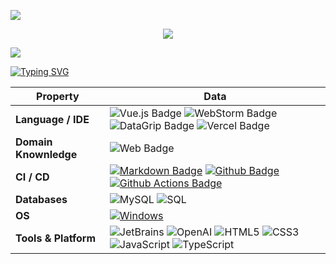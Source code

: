 ![](assets/Bottom_up.svg)

<!--   my-icons -->
<p align="center">
    <a href="https://github.com/dmbcjl/dmbcjl"><img src="https://img.shields.io/badge/status-updating-brightgreen.svg"></a> 
</p>

<!--   my-header-img -->
![](./src/header_.png)

<!--   my-ticker -->    
[![Typing SVG](https://readme-typing-svg.demolab.com?font=Edu+SA+Beginner&pause=1000&color=FFC0CB&center=true&vCenter=true&width=600&lines=Hi+there+%F0%9F%91%8B%2C+I+am+Jiaoyi+Ji;Welcome+to+My+Profile!;Over+5+years+of+programming+experience;Always+learning+new+things+;web+learning+enthusiast)](https://git.io/typing-svg)

<!--   my-skils -->

| Property              | Data                                                                                                                                                                                                                                                                                                                                                                                                                                                                                                                                                                                                                                                        |
|-----------------------|-------------------------------------------------------------------------------------------------------------------------------------------------------------------------------------------------------------------------------------------------------------------------------------------------------------------------------------------------------------------------------------------------------------------------------------------------------------------------------------------------------------------------------------------------------------------------------------------------------------------------------------------------------------|
| **Language / IDE**    | ![Vue.js Badge](https://img.shields.io/badge/-Vue.js-3776AB?style=flat&logo=Vue.js&logoColor=white) ![WebStorm Badge](https://img.shields.io/badge/-WebStorm-3776AB?style=flat&logo=WebStorm&logoColor=white) ![DataGrip Badge](https://img.shields.io/badge/-DataGrip-3776AB?style=flat&logo=DataGrip&logoColor=white) ![Vercel Badge](https://img.shields.io/badge/-Vercel-3776AB?style=flat&logo=Vercel&logoColor=white)                                                                                                                                                                                                                                 |
| **Domain Knownledge** | ![Web Badge](https://img.shields.io/badge/-Web-01D277?style=flat&logoColor=white)                                                                                                                                                                                                                                                                                                                                                                                                                                                                                                                                                                           |
| **CI / CD**           | [![Markdown Badge](https://img.shields.io/badge/-Markdown-2088FF?style=flat&logo=Markdown&logoColor=white)](https://github.com/BEPb/BEPb) [![Github Badge](https://img.shields.io/badge/-Github%20-2088FF?style=flat&logo=Github&logoColor=white)](https://github.com/BEPb/BEPb) [![Github Actions Badge](https://img.shields.io/badge/-Git%20-2088FF?style=flat&logo=Git&logoColor=white)](https://github.com/BEPb/BEPb)                                                                                                                                                                                                                                   |
| **Databases**         | ![MySQL](https://camo.githubusercontent.com/e863bc79abf7a53150665ce9eb1a93f4fb6183af46bc3fb345ee5562736eb23c/68747470733a2f2f696d672e736869656c64732e696f2f62616467652f4d7953514c2d2532333030662e7376673f6c6f676f3d6d7973716c266c6f676f436f6c6f723d7768697465) ![SQL](https://camo.githubusercontent.com/c44ec7dbcddd4dea22204197ce11e45bea3ef03ff97e45294bf66ea793527706/68747470733a2f2f696d672e736869656c64732e696f2f62616467652f2d53514c2d626c61636b3f7374796c653d666c61742d737175617265266c6f676f3d706f737467726573716c266c6f676f436f6c6f723d626c7565)                                                                                                 |
| **OS**                | [![Windows](https://camo.githubusercontent.com/b44114213a5a462903bd69611bb6846f1dc41fe6f3230bd37c67c3d4eb65f08c/68747470733a2f2f696d672e736869656c64732e696f2f62616467652f2d57696e646f77732d626c61636b3f7374796c653d666c61742d737175617265266c6f676f3d77696e646f7773266c6f676f436f6c6f723d626c7565)](https://camo.githubusercontent.com/b44114213a5a462903bd69611bb6846f1dc41fe6f3230bd37c67c3d4eb65f08c/68747470733a2f2f696d672e736869656c64732e696f2f62616467652f2d57696e646f77732d626c61636b3f7374796c653d666c61742d737175617265266c6f676f3d77696e646f7773266c6f676f436f6c6f723d626c7565)                                                                |
| **Tools & Platform**  | ![JetBrains](https://img.shields.io/badge/JetBrains-000000?style=for-the-badge&logo=JetBrains&logoColor=white) ![OpenAI](https://img.shields.io/badge/OpenAI-412991?style=for-the-badge&logo=OpenAI&logoColor=white) ![HTML5](https://img.shields.io/badge/HTML5-E34F26?style=for-the-badge&logo=html5&logoColor=white) ![CSS3](https://img.shields.io/badge/CSS3-1572B6?style=for-the-badge&logo=css3&logoColor=white) ![JavaScript](https://img.shields.io/badge/JavaScript-F7DF1E?style=for-the-badge&logo=javascript&logoColor=white) ![TypeScript](https://img.shields.io/badge/TypeScript-3178C6?style=for-the-badge&logo=typescript&logoColor=white) |